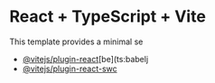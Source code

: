 # React + TypeScript + Vite
This template provides a minimal se
- [@vitejs/plugin-react](https://github.com/vitejs/vite-plugin-react/blobmain/packgesplgn-ct/E)[be](ts:babelj
- [@vitejs/plugin-react-swc](https://github.com/vitejs/vite-plugin-react-swc) 
